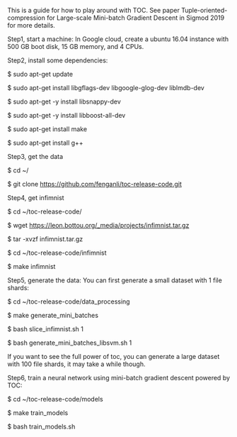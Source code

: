 This is a guide for how to play around with TOC. See paper Tuple-oriented-compression for Large-scale Mini-batch Gradient Descent in Sigmod 2019 for more details.

Step1, start a machine:
In Google cloud, create a ubuntu 16.04 instance with 500 GB boot disk, 15 GB memory, and 4 CPUs.

Step2, install some dependencies:

$ sudo apt-get update

$ sudo apt-get install libgflags-dev libgoogle-glog-dev liblmdb-dev

$ sudo apt-get -y install libsnappy-dev

$ sudo apt-get -y install libboost-all-dev

$ sudo apt-get install make

$ sudo apt-get install g++

Step3, get the data

$ cd ~/

$ git clone https://github.com/fenganli/toc-release-code.git

Step4, get infimnist

$ cd ~/toc-release-code/

$ wget https://leon.bottou.org/_media/projects/infimnist.tar.gz

$ tar -xvzf infimnist.tar.gz

$ cd ~/toc-release-code/infimnist

$ make infimnist

Step5, generate the data:
You can first generate a small dataset with 1 file shards:

$ cd ~/toc-release-code/data_processing

$ make generate_mini_batches

$ bash slice_infimnist.sh 1

$ bash generate_mini_batches_libsvm.sh 1

If you want to see the full power of toc, you can generate a large dataset with 100 file
shards, it may take a while though.

Step6, train a neural network using mini-batch gradient descent powered by TOC:

$ cd ~/toc-release-code/models

$ make train_models

$ bash train_models.sh
